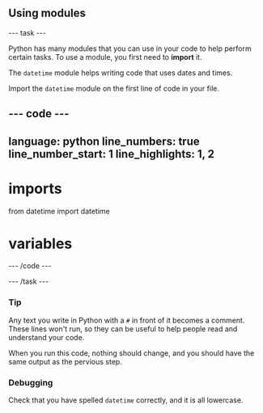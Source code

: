 <h2 class="c-project-heading--task">Using modules</h2>

--- task ---

Python has many modules that you can use in your code to help perform certain tasks. To use a module, you first need to **import** it. 

The `datetime` module helps writing code that uses dates and times.

Import the `datetime` module on the first line of code in your file.

--- code ---
---
language: python
line_numbers: true
line_number_start: 1
line_highlights: 1, 2
---
# imports
from datetime import datetime

# variables
--- /code ---

--- /task ---

<div class="c-project-callout c-project-callout--tip">

### Tip

Any text you write in Python with a `#` in front of it becomes a comment. These lines won't run, so they can be useful to help people read and understand your code.

</div>

When you run this code, nothing should change, and you should have the same output as the pervious step.

<div class="c-project-callout c-project-callout--debug">

### Debugging

Check that you have spelled `datetime` correctly, and it is all lowercase.

</div>
